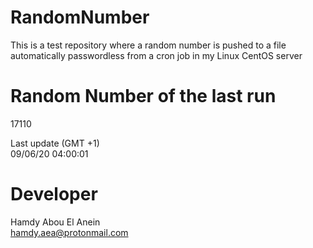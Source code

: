 # RandomNumber    
This is a test repository where a random number is pushed to a file automatically passwordless from a cron job in my Linux CentOS server    
# Random Number of the last run   
17110
      
Last update (GMT +1)    
09/06/20 04:00:01
# Developer    
Hamdy Abou El Anein   
hamdy.aea@protonmail.com
